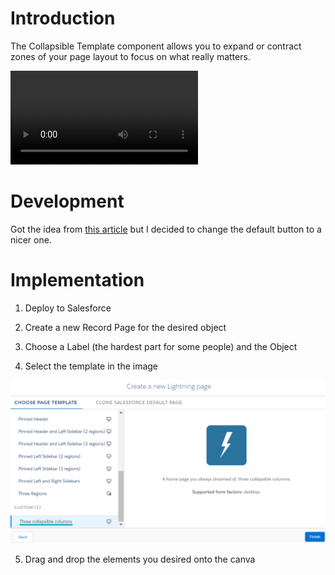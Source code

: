 # Introduction
The Collapsible Template component allows you to expand or contract zones of your page layout to focus on what really matters.

![Collapsible GIF](https://github.com/niets10/SFDX-solutions/blob/b883fff367785835332c0a97b3f9912892707c28/images%2Fcollapsible-columns.mp4)

# Development
Got the idea from [this article](https://developer.salesforce.com/blogs/2018/08/all-about-custom-lightning-page-templates.html) but I decided to change the default button to a nicer one.
# Implementation

1. Deploy to Salesforce

2. Create a new Record Page for the desired object 

3. Choose a Label (the hardest part for some people) and the Object 

4. Select the template in the image

![Collapsible Columns](https://github.com/niets10/SFDX-solutions/blob/b03a7b8f8f7611132238836708411d8ec236e199/images%2Fcollapsible-columns.png)

5. Drag and drop the elements you desired onto the canva


